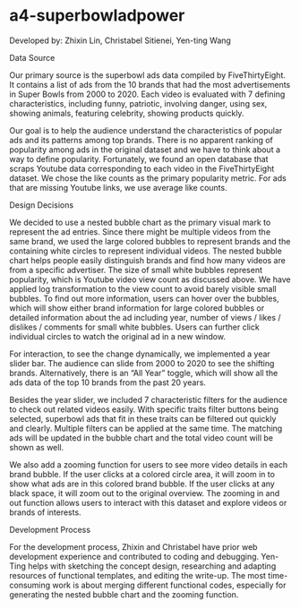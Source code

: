# a4-superbowladpower
Developed by: Zhixin Lin, Christabel Sitienei, Yen-ting Wang

Data Source

Our primary source is the superbowl ads data compiled by FiveThirtyEight. It contains a list of ads from the 10 brands that had the most advertisements in Super Bowls from 2000 to 2020. Each video is evaluated with 7 defining characteristics, including funny, patriotic, involving danger, using sex, showing animals, featuring celebrity, showing products quickly. 

Our goal is to help the audience understand the characteristics of popular ads and its patterns among top brands. There is no apparent ranking of popularity among ads in the original dataset and we have to think about a way to define popularity. Fortunately, we found an open database that scraps Youtube data corresponding to each video in the FiveThirtyEight dataset. We chose the like counts as the primary popularity metric. For ads that are missing Youtube links, we use average like counts.

Design Decisions

We decided to use a nested bubble chart as the primary visual mark to represent the ad entries. Since there might be multiple videos from the same brand, we used the large colored bubbles to represent brands and the containing white circles to represent individual videos. The nested bubble chart helps people easily distinguish brands and find how many videos are from a specific advertiser. The size of small white bubbles represent popularity, which is Youtube video view count as discussed above. We have applied log transformation to the view count to avoid barely visible small bubbles. To find out more information, users can hover over the bubbles, which will show either brand information for large colored bubbles or detailed information about the ad including year, number of views / likes / dislikes / comments for small white bubbles. Users can further click individual circles to watch the original ad in a new window.

For interaction, to see the change dynamically, we implemented a year slider bar. The audience can slide from 2000 to 2020 to see the shifting brands. Alternatively, there is an “All Year” toggle, which will show all the ads data of the top 10 brands from the past 20 years.

Besides the year slider,  we included 7 characteristic filters for the audience to check out related videos easily. With specific traits filter buttons being selected, superbowl ads that fit in these traits can be filtered out quickly and clearly. Multiple filters can be applied at the same time. The matching ads will be updated in the bubble chart and the total video count will be shown as well.

We also add a zooming function for users to see more video details in each brand bubble. If the user clicks at a colored circle area, it will zoom in to show what ads are in this colored brand bubble. If the user clicks at any black space, it will zoom out to the original overview. The zooming in and out function allows users to interact with this dataset and explore videos or brands of interests.

Development Process

For the development process, Zhixin and Christabel have prior web development experience and contributed to coding and debugging. Yen-Ting helps with sketching the concept design, researching and adapting resources of functional templates, and editing the write-up. The most time-consuming work is about merging different functional codes, especially for generating the nested bubble chart and the zooming function.
